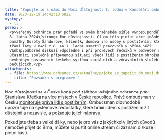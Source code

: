 ```yaml
---
title: "Zapojte se s námi do Noci důstojnosti 8. ledna v Kanceláři ombudsmana "
date: 2023-12-19T14:42:13.682Z
vystupy:
  - tz
perex: >
  <p>Veřejný ochránce práv pořádá ve svém brněnském sídle v&nbsp;pondělí<strong>
  8. ledna 2024</strong> Noc důstojnosti. Cílem této pietní akce je&nbsp;uctění
  památky Doroty Šandorové, klientky domova pro osoby s postižením, kterou před
  třemi lety v noci z 6. na 7. ledna usmrtil pracovník v přímé péči.
  V&nbsp;odborné diskuzi odpoledne i při projevech řečníků v podvečer si
  účastníci společně připomenou situaci všech lidí s postižením ohrožených
  nevhodným nastavením českého systému sociálních a zdravotních služeb a podpory
  pečujících.</p>
attachments:
  - file: https://www.ochrance.cz/aktualne/pojdte_se_zapojit_do_noci_dustojnosti_v_kancelari_ombudsmana/noc_dustojnosti_-_pozvanka.pdf
    title: "Pozvánka s programem "
---
```

<p>Noc důstojnosti se v Česku koná pod záštitou veřejného ochránce práv Stanislava Křečka na <a href="https://rokdustojnosti.cz/noc-dustojnosti/">více místech v&nbsp;České republice</a>. Právě ombudsman v Česku <a href="https://www.ochrance.cz/pusobnost/monitorovani-prav-osob-se-zdravotnim-postizenim/">monitoruje práva lidí s postižením</a>. Ombudsman dlouhodobě upozorňuje na systémové nedostatky, které brání lidem s&nbsp;postižením žít důstojně a nezávisle, a požaduje jejich nápravu.</p>

<p>Pokud jste třeba z velké dálky, nebo je pro vás z jakýchkoliv jiných důvodů nemožné přijet do Brna, můžete si pustit online stream či záznam diskuze i pietní části.</p>

